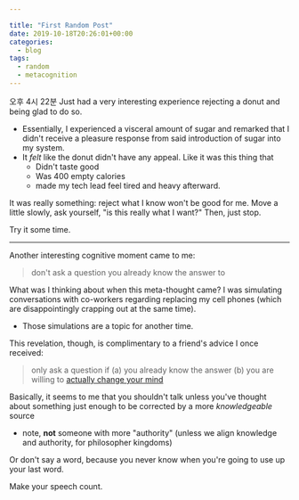 ```yaml
---

title: "First Random Post"
date: 2019-10-18T20:26:01+00:00
categories:
  - blog
tags:
  - random
  - metacognition
---
```


오후 4시 22분
Just had a very interesting experience rejecting a donut and being glad to do so.

* Essentially, I experienced a visceral amount of sugar and remarked that I didn't receive
  a pleasure response from said introduction of sugar into my system.
* It _felt_ like the donut didn't have any appeal. Like it was this thing that
  * Didn't taste good
  * Was 400 empty calories
  * made my tech lead feel tired and heavy afterward.

It was really something: reject what I know won't be good for me. Move a little slowly, ask yourself,
  "is this really what I want?" Then, just stop.

Try it some time.

---

Another interesting cognitive moment came to me:
> don't ask a question you already know the answer to

What was I thinking about when this meta-thought came? I was simulating conversations with co-workers regarding replacing my
  cell phones (which are disappointingly crapping out at the same time).
* Those simulations are a topic for another time.


This revelation, though, is complimentary to a friend's advice I once received:

> only ask a question if (a) you already know the answer (b) you are willing to [actually change your mind][LW change your mind]

Basically, it seems to me that you shouldn't talk unless you've thought about something just enough to be
  corrected by a more _knowledgeable_ source
* note, __not__ someone with more "authority" (unless we align knowledge and authority, for philosopher kingdoms)

Or don't say a word, because you never know when you're going to use up your last word.

Make your speech count.

[LW change your mind]: https://www.readthesequences.com/Book-II-How-To-Actually-Change-Your-Mind
